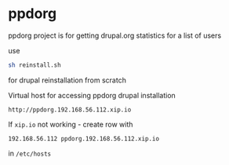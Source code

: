 ppdorg
======

ppdorg project is for getting drupal.org statistics for a list of users


use 
```sh
sh reinstall.sh
```
for drupal reinstallation from scratch

Virtual host for accessing ppdorg drupal installation 

```
http://ppdorg.192.168.56.112.xip.io
```

If ```xip.io``` not working - create row with

```hosts
192.168.56.112 ppdorg.192.168.56.112.xip.io
```

in ```/etc/hosts```
